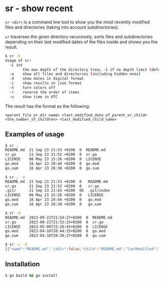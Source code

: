 # sr - **s**how **r**ecent

`sr <dir>` is a command line tool to show you the most recently modified files and directories (taking into account subdirectories).

`sr` traverses the given directory recursively, sorts files and subdirectories depending on their last
modified dates of the files inside and shows you the result.

```bash
$ sr -h
Usage of sr:
  -L int
        the max depth of the directory tree; -1 if no depth limit (default -1)
  -a    show all files and directories (including hidden ones)
  -d    show dates in digital format
  -j    show results in json format
  -n    turn colors off
  -r    reverse the order of items
  -u    show time in UTC
```

The result has the format as the following:
```
<parent_file_or_dir_name> <last_modified_date_of_parent_or_child> <the_number_of_children> <last_modified_child_name>
```


## Examples of usage

```bash
$ sr .
README.md  21 Sep 23 21:53 +0200  0  README.md
sr.go      21 Sep 23 21:52 +0200  0  sr.go
LICENSE    06 May 23 15:26 +0200  0  LICENSE
go.mod     16 Apr 23 20:44 +0200  0  go.mod
go.sum     16 Apr 23 20:30 +0200  0  go.sum

$ sr . -a
README.md  21 Sep 23 21:53 +0200  0   README.md
sr.go      21 Sep 23 21:52 +0200  0   sr.go
.git/      21 Sep 23 21:43 +0200  66  .git/index
LICENSE    06 May 23 15:26 +0200  0   LICENSE
go.mod     16 Apr 23 20:44 +0200  0   go.mod
go.sum     16 Apr 23 20:30 +0200  0   go.sum

$ sr -d
README.md  2023-09-21T21:54:27+0200  0  README.md
sr.go      2023-09-21T21:52:25+0200  0  sr.go
LICENSE    2023-05-06T15:26:43+0200  0  LICENSE
go.mod     2023-04-16T20:44:25+0200  0  go.mod
go.sum     2023-04-16T20:30:27+0200  0  go.sum

$ sr -j -d
[{"name":"README.md","isDir":false,"child":"README.md","lastModified":"2023-09-21T21:54:41+0200","numChildren":0},{"name":"sr.go","isDir":false,"child":"sr.go","lastModified":"2023-09-21T21:52:25+0200","numChildren":0},{"name":"LICENSE","isDir":false,"child":"LICENSE","lastModified":"2023-05-06T15:26:43+0200","numChildren":0},{"name":"go.mod","isDir":false,"child":"go.mod","lastModified":"2023-04-16T20:44:25+0200","numChildren":0},{"name":"go.sum","isDir":false,"child":"go.sum","lastModified":"2023-04-16T20:30:27+0200","numChildren":0}]
```


## Installation

```bash
$ go build && go install
```